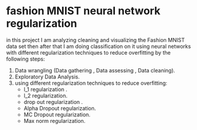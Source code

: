 # fashion MNIST neural network regularization
in this project I am analyzing cleaning and visualizing the Fashion MNIST data set then after that I am doing classification on it using neural networks with different regularization techniques to reduce overfitting by the following steps:
1. Data wrangling (Data gathering , Data assessing , Data cleaning).
2. Exploratory Data Analysis.
3. using different regularization techniques to reduce overfitting:
    - l_1 regularization .
    - l_2 regularization.
    - drop out regularization .
    - Alpha Dropout regularization.
    - MC Dropout regularization.
    - Max norm regularization.


